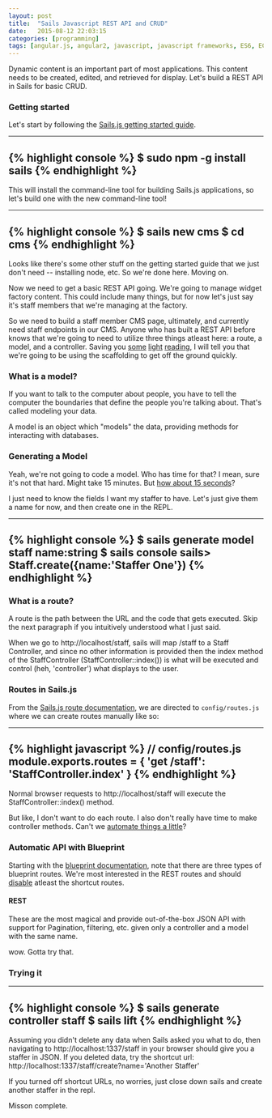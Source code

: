 ```yaml
---
layout: post
title:  "Sails Javascript REST API and CRUD"
date:   2015-08-12 22:03:15
categories: [programming]
tags: [angular.js, angular2, javascript, javascript frameworks, ES6, ECMA2015]
---
```

Dynamic content is an important part of most applications.  This content needs to be created, edited, and retrieved for display.  Let's build a REST API in Sails for basic CRUD.

### Getting started
Let's start by following the [Sails.js getting started guide](http://sailsjs.org/get-started).

-----
{% highlight console %}
$ sudo npm -g install sails
{% endhighlight %}
-----

This will install the command-line tool for building Sails.js applications, so let's build one with the new command-line tool!

-----
{% highlight console %}
$ sails new cms
$ cd cms
{% endhighlight %}
-----

Looks like there's some other stuff on the getting started guide that we just don't need -- installing node, etc.  So we're done here.  Moving on.

Now we need to get a basic REST API going.  We're going to manage widget factory content.  This could include many things, but for now let's just say it's staff members that we're managing at the factory.

So we need to build a staff member CMS page, ultimately, and currently need staff endpoints in our CMS.  Anyone who has built a REST API before knows that we're going to need to utilize three things atleast here: a route, a model, and a controller.  Saving you [some](http://sailsjs.org/documentation/concepts/routes) [light](http://sailsjs.org/documentation/concepts/models-and-orm) [reading](http://sailsjs.org/documentation/concepts/controllers), I will tell you that we're going to be using the scaffolding to get off the ground quickly.

### What is a model?
If you want to talk to the computer about people, you have to tell the computer the boundaries that define the people you're talking about.  That's called modeling your data.

A model is an object which "models" the data, providing methods for interacting with databases.

### Generating a Model
Yeah, we're not going to code a model.  Who has time for that?  I mean, sure it's not that hard.  Might take 15 minutes.  But [how about 15 seconds](http://sailsjs.org/documentation/reference/command-line-interface/sails-generate#?sails-generate-model-foo-attribute-1-type-1-attribute-2-type-2)?

I just need to know the fields I want my staffer to have.  Let's just give them a name for now, and then create one in the REPL.

-----
{% highlight console %}
$ sails generate model staff name:string
$ sails console
sails> Staff.create({name:'Staffer One'})
{% endhighlight %}
-----

### What is a route?
A route is the path between the URL and the code that gets executed.  Skip the next paragraph if you intuitively understood what I just said.

When we go to http://localhost/staff, sails will map /staff to a Staff Controller, and since no other information is provided then the index method of the StaffController (StaffController::index()) is what will be executed and control (heh, 'controller') what displays to the user.

### Routes in Sails.js
From the [Sails.js route documentation](http://sailsjs.org/documentation/concepts/routes), we are directed to `config/routes.js` where we can create routes manually like so:

-----
{% highlight javascript %}
// config/routes.js
module.exports.routes = {
  'get /staff': 'StaffController.index'
}
{% endhighlight %}
-----

Normal browser requests to http://localhost/staff will execute the StaffController::index() method.

But like, I don't want to do each route.  I also don't really have time to make controller methods.  Can't we [automate things a little](http://sailsjs.org/documentation/concepts/routes#?automatic-routes)?

### Automatic API with Blueprint
Starting with the [blueprint documentation](http://sailsjs.org/documentation/reference/blueprint-api), note that there are three types of blueprint routes.  We're most interested in the REST routes and should [disable](http://sailsjs.org/documentation/reference/configuration/sails-config-blueprints) atleast the shortcut routes.

#### REST
These are the most magical and provide out-of-the-box JSON API with support for Pagination, filtering, etc. given only a controller and a model with the same name.

wow.  Gotta try that.

### Trying it

-----
{% highlight console %}
$ sails generate controller staff
$ sails lift
{% endhighlight %}
-----

Assuming you didn't delete any data when Sails asked you what to do, then navigating to http://localhost:1337/staff in your browser should give you a staffer in JSON.  If you deleted data, try the shortcut url: http://localhost:1337/staff/create?name='Another Staffer'

If you turned off shortcut URLs, no worries, just close down sails and create another staffer in the repl.

Misson complete.
